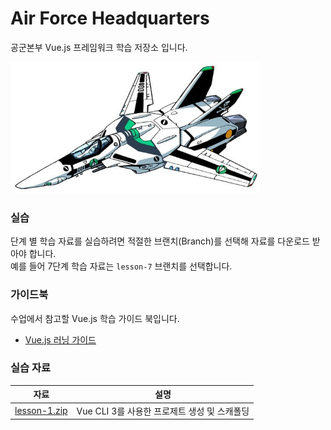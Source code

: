 # Air Force Headquarters

공군본부 Vue.js 프레임워크 학습 저장소 입니다.

<img src="_/micross.jpg" alt width="400">

<br>

### 실습

단계 별 학습 자료를 실습하려면 적절한 브랜치(Branch)를 선택해 자료를 다운로드 받아야 합니다.<br>
예를 들어 7단계 학습 자료는 `lesson-7` 브랜치를 선택합니다.

### 가이드북

수업에서 참고할 Vue.js 학습 가이드 북입니다.

- [Vue.js 러닝 가이드](https://yamoo9.github.io/vue/)

### 실습 자료

자료 | 설명
--- | ---
[lesson-1.zip](https://github.com/yamoo9/Air-Force-Headquarters/archive/lesston-01.zip) | Vue CLI 3를 사용한 프로제트 생성 및 스캐폴딩
<!-- offcanvas-toggle-ui -->
